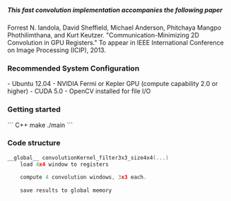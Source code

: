 <h5>This fast convolution implementation accompanies the following paper</h5>

Forrest N. Iandola, David Sheffield, Michael Anderson, Phitchaya Mangpo Phothilimthana, and Kurt Keutzer. 
"Communication-Minimizing 2D Convolution in GPU Registers." 
To appear in IEEE International Conference on Image Processing (ICIP), 2013. 


<h3>Recommended System Configuration</h3>
- Ubuntu 12.04
- NVIDIA Fermi or Kepler GPU (compute capability 2.0 or higher)
- CUDA 5.0
- OpenCV installed for file I/O


<h3>Getting started</h3>
``` C++
make
./main
```

<h3>Code structure</h3>

``` C++
__global__ convolutionKernel_filter3x3_size4x4(...)
    load 4x4 window to registers
    
    compute 4 convolution windows, 3x3 each.
    
    save results to global memory
```
